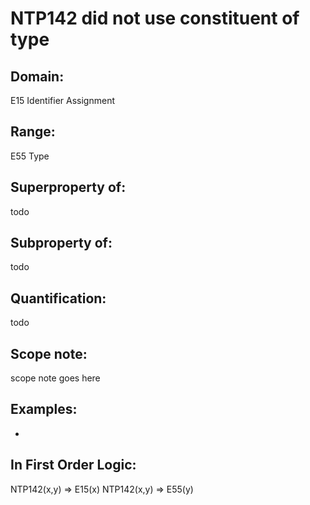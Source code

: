 # NTP142 did not use constituent of type

## Domain: 

E15 Identifier Assignment

## Range: 

E55 Type

## Superproperty of: 

todo

## Subproperty of: 

todo

## Quantification: 

todo

## Scope note: 

scope note goes here

## Examples: 

* 

## In First Order Logic: 

NTP142(x,y) ⇒ E15(x)
NTP142(x,y) ⇒ E55(y)

